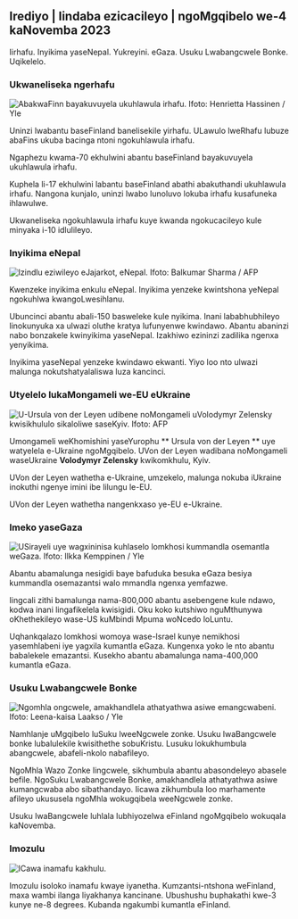 ## Irediyo \| Iindaba ezicacileyo \| ngoMgqibelo we-4 kaNovemba 2023

Iirhafu. Inyikima yaseNepal. Yukreyini. eGaza. Usuku Lwabangcwele Bonke. Uqikelelo.

### Ukwaneliseka ngerhafu

![AbakwaFinn bayakuvuyela ukuhlawula irhafu. Ifoto: Henrietta Hassinen / Yle](https://images.cdn.yle.fi/image/upload/c_crop,h_3061,w_5443,x_0,y_226/ar_1.7777777777777777,c_fill,g_7_faces/0,wp/1.q_auto:eco/f_auto/fl_lossy/v1692510416/39-115736664dc9b0569c81)

Uninzi lwabantu baseFinland banelisekile yirhafu. ULawulo lweRhafu lubuze abaFins ukuba bacinga ntoni ngokuhlawula irhafu.

Ngaphezu kwama-70 ekhulwini abantu baseFinland bayakuvuyela ukuhlawula irhafu.

Kuphela li-17 ekhulwini labantu baseFinland abathi abakuthandi ukuhlawula irhafu. Nangona kunjalo, uninzi lwabo lunoluvo lokuba irhafu kusafuneka ihlawulwe.

Ukwaneliseka ngokuhlawula irhafu kuye kwanda ngokucacileyo kule minyaka i-10 idlulileyo.

### Inyikima eNepal

![Izindlu eziwileyo eJajarkot, eNepal. Ifoto: Balkumar Sharma / AFP](https://images.cdn.yle.fi/image/upload/c_crop,h_1350,w_2400,x_0,y_51/ar_1.7777777777777777,c_fill,g_faces,w_0/601.q_auto:eco/f_auto/fl_lossy/v1699091137/39-1195827654612690580a)

Kwenzeke inyikima enkulu eNepal. Inyikima yenzeke kwintshona yeNepal ngokuhlwa kwangoLwesihlanu.

Ubuncinci abantu abali-150 basweleke kule nyikima. Inani lababhubhileyo linokunyuka xa ulwazi oluthe kratya lufunyenwe kwindawo. Abantu abaninzi nabo bonzakele kwinyikima yaseNepal. Izakhiwo ezininzi zadilika ngenxa yenyikima.

Inyikima yaseNepal yenzeke kwindawo ekwanti. Yiyo loo nto ulwazi malunga nokutshatyalaliswa luza kancinci.

### Utyelelo lukaMongameli we-EU eUkraine

![U-Ursula von der Leyen udibene noMongameli uVolodymyr Zelensky kwisikhululo sikaloliwe saseKyiv. Ifoto: AFP](https://images.cdn.yle.fi/image/upload/c_crop,h_1687,w_3000,x_0,y_305/ar_1.7777777777777777,c_fill,g_faces,h_675,w_pcor_12./f_auto/fl_lossy/v1699098434/39-119583265462e51258c1)

Umongameli weKhomishini yaseYurophu ** Ursula von der Leyen ** uye watyelela e-Ukraine ngoMgqibelo. UVon der Leyen wadibana noMongameli waseUkraine **Volodymyr Zelensky** kwikomkhulu, Kyiv.

UVon der Leyen wathetha e-Ukraine, umzekelo, malunga nokuba iUkraine inokuthi ngenye imini ibe lilungu le-EU.

UVon der Leyen wathetha nangenkxaso ye-EU e-Ukraine.

### Imeko yaseGaza

![USirayeli uye wagxininisa kuhlaselo lomkhosi kummandla osemantla weGaza. Ifoto: Ilkka Kemppinen / Yle](https://images.cdn.yle.fi/image/upload/c_crop,h_1121,w_1994,x_5,y_0/ar_1.7777777777777777,c_fill,g_faces,w_670.q_auto:eco/f_auto/fl_lossy/v1699023208/39-1195711654506b2bc2d4)

Abantu abamalunga nesigidi baye bafuduka besuka eGaza besiya kummandla osemazantsi walo mmandla ngenxa yemfazwe.

Iingcali zithi bamalunga nama-800,000 abantu asebengene kule ndawo, kodwa inani lingafikelela kwisigidi. Oku koko kutshiwo nguMthunywa oKhethekileyo wase-US kuMbindi Mpuma woNcedo loLuntu.

Uqhankqalazo lomkhosi womoya wase-Israel kunye nemikhosi yasemhlabeni iye yagxila kumantla eGaza. Kungenxa yoko le nto abantu babalekele emazantsi. Kusekho abantu abamalunga nama-400,000 kumantla eGaza.

### Usuku Lwabangcwele Bonke

![Ngomhla ongcwele, amakhandlela athatyathwa asiwe emangcwabeni. Ifoto: Leena-kaisa Laakso / Yle](https://images.cdn.yle.fi/image/upload/c_crop,h_2268,w_4032,x_0,y_435/ar_1.7777777777777777,c_fill,g_750,wp_1.0/q_auto:eco/f_auto/fl_lossy/v1699101771/39-119586665463c1d71d1c)

Namhlanje uMgqibelo luSuku lweeNgcwele zonke. Usuku lwaBangcwele bonke lubalulekile kwisithethe sobuKristu. Lusuku lokukhumbula abangcwele, abafeli-nkolo nabafileyo.

NgoMhla Wazo Zonke Iingcwele, sikhumbula abantu abasondeleyo abasele befile. NgoSuku Lwabangcwele Bonke, amakhandlela athatyathwa asiwe kumangcwaba abo sibathandayo. Iicawa zikhumbula loo marhamente afileyo ukususela ngoMhla wokugqibela weeNgcwele zonke.

Usuku lwaBangcwele luhlala lubhiyozelwa eFinland ngoMgqibelo wokuqala kaNovemba.

### Imozulu

![ICawa inamafu kakhulu.](https://images.cdn.yle.fi/image/upload/c_crop,h_1080,w_1919,x_0,y_0/ar_1.7777777777777777,c_fill,g_faces,w_670./q_auto:eco/f_auto/fl_lossy/v1699111715/39-1195891654662ff4432c)

Imozulu isoloko inamafu kwaye iyanetha. Kumzantsi-ntshona weFinland, maxa wambi ilanga liyakhanya kancinane. Ubushushu buphakathi kwe-3 kunye ne-8 degrees. Kubanda ngakumbi kumantla eFinland.